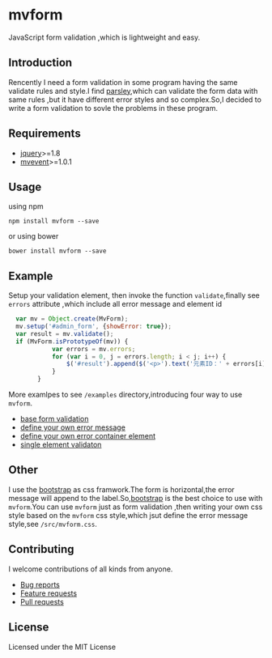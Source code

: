 # mvform

 JavaScript form validation ,which is lightweight and easy.
 
## Introduction

Rencently I need a form validation in some program having the same validate rules and style.I find [parsley](http://parsleyjs.org/),which can validate the form data with same rules ,but it have different error styles and so complex.So,I decided to write a form validation to sovle the problems in these program.

## Requirements
* [jquery](https://github.com/jquery/jquery)>=1.8 
* [mvevent](https://github.com/snayan/mvevent)>=1.0.1

## Usage
using npm 

`npm install mvform --save` 

or using bower 

`bower install mvform --save`

## Example
Setup your validation element, then invoke the function `validate`,finally see `errors` attribute ,which include all error message and element id

```javascript
  var mv = Object.create(MvForm);
  mv.setup('#admin_form', {showError: true});
  var result = mv.validate();
  if (MvForm.isPrototypeOf(mv)) {
            var errors = mv.errors;
            for (var i = 0, j = errors.length; i < j; i++) {
                $('#result').append($('<p>').text('元素ID：' + errors[i].id + '；错误消息：' + errors[i].msg))
            }
        }
```

More examlpes to see `/examples` directory,introducing four way to use `mvform`.

* [base form validation](https://github.com/snayan/mvform/blob/master/examples/01_base.html)
* [define your own error message](https://github.com/snayan/mvform/blob/master/examples/02_your-msg.html)
* [define your own error container element](https://github.com/snayan/mvform/blob/master/examples/03_your-error-container.html)
* [ single element validaton](https://github.com/snayan/mvform/blob/master/examples/04_validate-an-input.html)

## Other
I use the [bootstrap](http://getbootstrap.com/) as css framwork.The form is horizontal,the error message will append to the label.So,[bootstrap](http://getbootstrap.com/) is the best choice to use with `mvform`.You can use `mvform` just as form validation ,then writing your own css style based on the `mvform` css style,which jsut define the error message style,see `/src/mvform.css`. 

## Contributing
I welcome contributions of all kinds from anyone.

* [Bug reports](https://github.com/snayan/mvform/issues)
* [Feature requests](https://github.com/snayan/mvform/issues)
* [Pull requests](https://github.com/snayan/mvform/pulls)

## License
Licensed under the MIT License